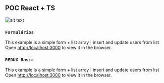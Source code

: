 ## POC React + TS

![alt text](https://abotteram.gallerycdn.vsassets.io/extensions/abotteram/typescript-react-snippets/0.2.0/1490261193836/Microsoft.VisualStudio.Services.Icons.Default)

### `Formulários`

This example is a simple form + list array | insert and update users from list<br>
Open [http://localhost:3000](http://localhost:3000) to view it in the browser.

### `REDUX Basic`

This example is a simple form + list array | insert and update users from list<br>
Open [http://localhost:3000](http://localhost:3000) to view it in the browser.
